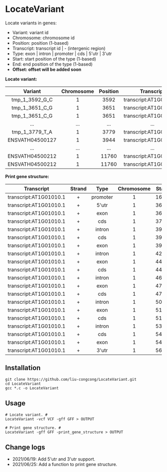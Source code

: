 # LocateVariant

Locate variants in genes:

* Variant: variant id
* Chromosome: chromosome id
* Position: position (1-based)
* Transcript: transcript id | - (intergenic region)
* Type: exon | intron | promoter | cds | 5'utr | 3'utr
* Start: start position of the type (1-based)
* End: end position of the type (1-based)
* **Offset: offset will be added soon**

**Locate variant:**

|Variant|Chromosome|Position|Transcript|Type|Start|End|
|:-:|:-:|:-:|:-:|:-:|:-:|:-:|
|tmp_1_3592_G_C|1|3592|transcript:AT1G01010.1|promoter|1631|3630|
|tmp_1_3651_C_G|1|3651|transcript:AT1G01010.1|5'utr|3631|3759|
|tmp_1_3651_C_G|1|3651|transcript:AT1G01010.1|exon|3631|3913|
|...|...|...|...|...|...|...|
|tmp_1_3779_T_A|1|3779|transcript:AT1G01010.1|cds|3760|3913|
|ENSVATH04500127|1|3944|transcript:AT1G01010.1|intron|3914|3995|
|...|...|...|...|...|...|...|
|ENSVATH04500212|1|11760|transcript:AT1G01030.2|3'utr|11649|11863|
|ENSVATH04500212|1|11760|transcript:AT1G01030.1|3'utr|11649|11863|

**Print gene structure:**

|Transcript|Strand|Type|Chromosome|Start|End|
|:-:|:-:|:-:|:-:|:-:|:-:|
|transcript:AT1G01010.1|+|promoter|1|1631|3630|
|transcript:AT1G01010.1|+|5'utr|1|3631|3759|
|transcript:AT1G01010.1|+|exon|1|3631|3913|
|transcript:AT1G01010.1|+|cds|1|3760|3913|
|transcript:AT1G01010.1|+|intron|1|3914|3995|
|transcript:AT1G01010.1|+|cds|1|3996|4276|
|transcript:AT1G01010.1|+|exon|1|3996|4276|
|transcript:AT1G01010.1|+|intron|1|4277|4485|
|transcript:AT1G01010.1|+|exon|1|4486|4605|
|transcript:AT1G01010.1|+|cds|1|4486|4605|
|transcript:AT1G01010.1|+|intron|1|4606|4705|
|transcript:AT1G01010.1|+|exon|1|4706|5095|
|transcript:AT1G01010.1|+|cds|1|4706|5095|
|transcript:AT1G01010.1|+|intron|1|5096|5173|
|transcript:AT1G01010.1|+|exon|1|5174|5326|
|transcript:AT1G01010.1|+|cds|1|5174|5326|
|transcript:AT1G01010.1|+|intron|1|5327|5438|
|transcript:AT1G01010.1|+|cds|1|5439|5630|
|transcript:AT1G01010.1|+|exon|1|5439|5899|
|transcript:AT1G01010.1|+|3'utr|1|5631|5899|

## Installation

```shell
git clone https://github.com/liu-congcong/LocateVariant.git
cd LocateVariant
gcc *.c -o LocateVariant
```

## Usage

```shell
# Locate variant. #
LocateVariant -vcf VCF -gff GFF > OUTPUT

# Print gene structure. #
LocateVariant -gff GFF -print_gene_structure > OUTPUT
```

## Change logs

* 2021/06/19: Add 5'utr and 3'utr support.
* 2021/06/25: Add a function to print gene structure.
